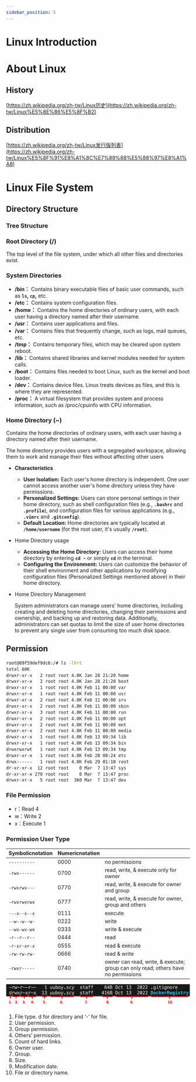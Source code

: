 ```yaml
---
sidebar_position: 5
---
```


# Linux Introduction

# About Linux

## History

[https://zh.wikipedia.org/zh-tw/Linux历史](https://zh.wikipedia.org/zh-tw/Linux%E5%8E%86%E5%8F%B2)

## Distribution

[https://zh.wikipedia.org/zh-tw/Linux发行版列表](https://zh.wikipedia.org/zh-tw/Linux%E5%8F%91%E8%A1%8C%E7%89%88%E5%88%97%E8%A1%A8)

# Linux File System

## Directory Structure

### Tree Structure

### Root Directory (/)

The top level of the file system, under which all other files and directories exist.

### System Directories

- **/bin：** Contains binary executable files of basic user commands, such as **`ls`, `cp`,** etc.
- **/etc：** Contains system configuration files.
- **/home：** Contains the home directories of ordinary users, with each user having a directory named after their username.
- **/usr：** Contains user applications and files.
- **/var：** Contains files that frequently change, such as logs, mail queues, etc.
- **/tmp：** Contains temporary files, which may be cleared upon system reboot.
- **/lib：** Contains shared libraries and kernel modules needed for system calls.
- **/boot：** Contains files needed to boot Linux, such as the kernel and boot loader.
- **/dev：** Contains device files. Linux treats devices as files, and this is where they are represented.
- **/proc：** A virtual filesystem that provides system and process information, such as /proc/cpuinfo with CPU information.

### Home Directory (~)

Contains the home directories of ordinary users, with each user having a directory named after their username.

The home directory provides users with a segregated workspace, allowing them to work and manage their files without affecting other users

- **Characteristics**
    - **User Isolation:** Each user's home directory is independent. One user cannot access another user's home directory unless they have permissions.
    - **Personalized Settings:** Users can store personal settings in their home directory, such as shell configuration files (e.g., **`.bashrc`** and **`.profile`**), and configuration files for various applications (e.g., **`.vimrc`** and **`.gitconfig`**).
    - **Default Location:** Home directories are typically located at **`/home/username`** (for the root user, it's usually **`/root`**).
- Home Directory usage
    - **Accessing the Home Directory:** Users can access their home directory by entering **`cd ~`** or simply **`cd`** in the terminal.
    - **Configuring the Environment:** Users can customize the behavior of their shell environment and other applications by modifying configuration files (Personalized Settings mentioned above) in their home directory.
- Home Directory Management
    
    System administrators can manage users' home directories, including creating and deleting home directories, changing their permissions and ownership, and backing up and restoring data. Additionally, administrators can set quotas to limit the size of user home directories to prevent any single user from consuming too much disk space.
    

## Permission

```bash
root@89f59def9dc6:/# ls -lhrt
total 60K
drwxr-xr-x   2 root root 4.0K Jan 28 21:20 home
drwxr-xr-x   2 root root 4.0K Jan 28 21:20 boot
drwxr-xr-x   1 root root 4.0K Feb 11 00:00 var
drwxr-xr-x   1 root root 4.0K Feb 11 00:00 usr
drwxr-xr-x   2 root root 4.0K Feb 11 00:00 srv
drwxr-xr-x   2 root root 4.0K Feb 11 00:00 sbin
drwxr-xr-x   3 root root 4.0K Feb 11 00:00 run
drwxr-xr-x   2 root root 4.0K Feb 11 00:00 opt
drwxr-xr-x   2 root root 4.0K Feb 11 00:00 mnt
drwxr-xr-x   2 root root 4.0K Feb 11 00:00 media
drwxr-xr-x   1 root root 4.0K Feb 13 09:34 lib
drwxr-xr-x   1 root root 4.0K Feb 13 09:34 bin
drwxrwxrwt   1 root root 4.0K Feb 13 09:34 tmp
drwxr-xr-x   1 root root 4.0K Feb 28 08:24 etc
drwx------   1 root root 4.0K Feb 29 01:10 root
dr-xr-xr-x  12 root root    0 Mar  7 13:47 sys
dr-xr-xr-x 270 root root    0 Mar  7 13:47 proc
drwxr-xr-x   5 root root  360 Mar  7 13:47 dev
```

### File Permission

- r：Read 4
- w：Write 2
- x：Execute 1

### Permission User Type

| Symbolicnotation | Numericnotation |  |
| --- | --- | --- |
| `----------` | 0000 | no permissions |
| `-rwx------` | 0700 | read, write, & execute only for owner |
| `-rwxrwx---` | 0770 | read, write, & execute for owner and group |
| `-rwxrwxrwx` | 0777 | read, write, & execute for owner, group and others |
| `---x--x--x` | 0111 | execute |
| `--w--w--w-` | 0222 | write |
| `--wx-wx-wx` | 0333 | write & execute |
| `-r--r--r--` | 0444 | read |
| `-r-xr-xr-x` | 0555 | read & execute |
| `-rw-rw-rw-` | 0666 | read & write |
| `-rwxr-----` | 0740 | owner can read, write, & execute; group can only read; others have no permissions |

![Untitled](Linux%20Introduction%20ca7bac636b8a47b4a9d907ca697290fd/Untitled.png)

1. File type. d for directory and ‘-’ for file.
2. User permission.
3. Group permission.
4. Others’ permission.
5. Count of hard links.
6. Owner user.
7. Group.
8. Size.
9. Modification date.
10. File or directory name.
